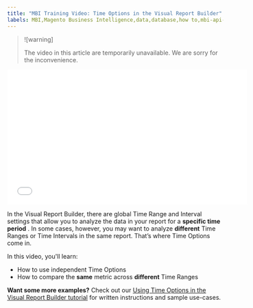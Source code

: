 ```yaml
---
title: "MBI Training Video: Time Options in the Visual Report Builder"
labels: MBI,Magento Business Intelligence,data,database,how to,mbi-api-migration,reports
---
```


>![warning]
>
>The video in this article are temporarily unavailable. We are sorry for the inconvenience. 
<iframe src="//fast.wistia.com/embed/iframe/c25h3toub4" width="560" height="315" frameborder="0" allowfullscreen=""></iframe>

In the Visual Report Builder, there are global Time Range and Interval settings that allow you to analyze the data in your report for a **specific time period** . In some cases, however, you may want to analyze **different** Time Ranges or Time Intervals in the same report. That’s where Time Options come in.

In this video, you'll learn:

* How to use independent Time Options
* How to compare the **same** metric across **different** Time Ranges

 **Want some more examples?** Check out our [Using Time Options in the Visual Report Builder tutorial](https://support.magento.com/hc/en-us/articles/360016505432) for written instructions and sample use-cases.

